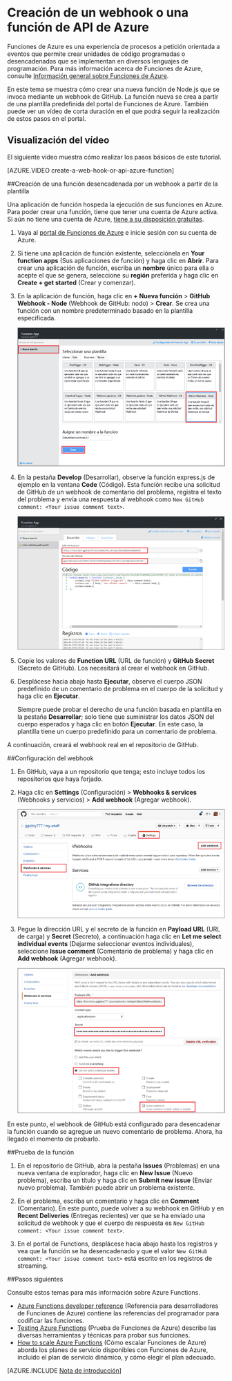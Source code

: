 <properties
   pageTitle="Creación de un enlace web o una función de API de Azure| Microsoft Azure"
   description="Use las funciones de Azure para crear una función que se invoque mediante una llamada de API o webhook."
   services="azure-functions"
   documentationCenter="na"
   authors="ggailey777"
   manager="erikre"
   editor=""
   tags=""
   />

<tags
   ms.service="functions"
   ms.devlang="multiple"
   ms.topic="get-started-article"
   ms.tgt_pltfrm="multiple"
   ms.workload="na"
   ms.date="08/30/2016"
   ms.author="glenga"/>
   
# Creación de un webhook o una función de API de Azure

Funciones de Azure es una experiencia de procesos a petición orientada a eventos que permite crear unidades de código programadas o desencadenadas que se implementan en diversos lenguajes de programación. Para más información acerca de Funciones de Azure, consulte [Información general sobre Funciones de Azure](functions-overview.md).

En este tema se muestra cómo crear una nueva función de Node.js que se invoca mediante un webhook de GitHub. La función nueva se crea a partir de una plantilla predefinida del portal de Funciones de Azure. También puede ver un vídeo de corta duración en el que podrá seguir la realización de estos pasos en el portal.

## Visualización del vídeo

El siguiente vídeo muestra cómo realizar los pasos básicos de este tutorial.

[AZURE.VIDEO create-a-web-hook-or-api-azure-function]

##Creación de una función desencadenada por un webhook a partir de la plantilla

Una aplicación de función hospeda la ejecución de sus funciones en Azure. Para poder crear una función, tiene que tener una cuenta de Azure activa. Si aún no tiene una cuenta de Azure, [tiene a su disposición gratuitas](https://azure.microsoft.com/free/).

1. Vaya al [portal de Funciones de Azure](https://functions.azure.com/signin) e inicie sesión con su cuenta de Azure.

2. Si tiene una aplicación de función existente, selecciónela en **Your function apps** (Sus aplicaciones de función) y haga clic en **Abrir**. Para crear una aplicación de función, escriba un **nombre** único para ella o acepte el que se genera, seleccione su **región** preferida y haga clic en **Create + get started** (Crear y comenzar).

3. En la aplicación de función, haga clic en **+ Nueva función** > **GitHub Webhook - Node** (Webhook de GitHub: nodo) > **Crear**. Se crea una función con un nombre predeterminado basado en la plantilla especificada.

	![Crear función de webhook de GitHub](./media/functions-create-a-web-hook-or-api-function/functions-create-new-github-webhook.png)

4. En la pestaña **Develop** (Desarrollar), observe la función express.js de ejemplo en la ventana **Code** (Código). Esta función recibe una solicitud de GitHub de un webhook de comentario del problema, registra el texto del problema y envía una respuesta al webhook como `New GitHub comment: <Your issue comment text>`.


	![Crear función de webhook de GitHub](./media/functions-create-a-web-hook-or-api-function/functions-new-webhook-in-portal.png)

5. Copie los valores de **Function URL** (URL de función) y **GitHub Secret** (Secreto de GitHub). Los necesitará al crear el webhook en GitHub.

6. Desplácese hacia abajo hasta **Ejecutar**, observe el cuerpo JSON predefinido de un comentario de problema en el cuerpo de la solicitud y haga clic en **Ejecutar**.
 
	Siempre puede probar el derecho de una función basada en plantilla en la pestaña **Desarrollar**; solo tiene que suministrar los datos JSON del cuerpo esperados y haga clic en botón **Ejecutar**. En este caso, la plantilla tiene un cuerpo predefinido para un comentario de problema.
 
A continuación, creará el webhook real en el repositorio de GitHub.

##Configuración del webhook

1. En GitHub, vaya a un repositorio que tenga; esto incluye todos los repositorios que haya forjado.
 
2. Haga clic en **Settings** (Configuración) > **Webhooks & services** (Webhooks y servicios) > **Add webhook** (Agregar webhook).

	![Crear función de webhook de GitHub](./media/functions-create-a-web-hook-or-api-function/functions-create-new-github-webhook-2.png)

3. Pegue la dirección URL y el secreto de la función en **Payload URL** (URL de carga) y **Secret** (Secreto), a continuación haga clic en **Let me select individual events** (Dejarme seleccionar eventos individuales), seleccione **Issue comment** (Comentario de problema) y haga clic en **Add webhook** (Agregar webhook).

	![Crear función de webhook de GitHub](./media/functions-create-a-web-hook-or-api-function/functions-create-new-github-webhook-3.png)

En este punto, el webhook de GitHub está configurado para desencadenar la función cuando se agregue un nuevo comentario de problema. Ahora, ha llegado el momento de probarlo.

##Prueba de la función

1. En el repositorio de GitHub, abra la pestaña **Issues** (Problemas) en una nueva ventana de explorador, haga clic en **New Issue** (Nuevo problema), escriba un título y haga clic en **Submit new issue** (Enviar nuevo problema). También puede abrir un problema existente.

2. En el problema, escriba un comentario y haga clic en **Comment** (Comentario). En este punto, puede volver a su webhook en GitHub y en **Recent Deliveries** (Entregas recientes) ver que se ha enviado una solicitud de webhook y que el cuerpo de respuesta es `New GitHub comment: <Your issue comment text>`.

3. En el portal de Functions, desplácese hacia abajo hasta los registros y vea que la función se ha desencadenado y que el valor `New GitHub comment: <Your issue comment text>` está escrito en los registros de streaming.


##Pasos siguientes

Consulte estos temas para más información sobre Azure Functions.

+ [Azure Functions developer reference](functions-reference.md) (Referencia para desarrolladores de Funciones de Azure) contiene las referencias del programador para codificar las funciones.
+ [Testing Azure Functions](functions-test-a-function.md) (Prueba de Funciones de Azure) describe las diversas herramientas y técnicas para probar sus funciones.
+ [How to scale Azure Functions](functions-scale.md) (Cómo escalar Funciones de Azure) aborda los planes de servicio disponibles con Funciones de Azure, incluido el plan de servicio dinámico, y cómo elegir el plan adecuado.


[AZURE.INCLUDE [Nota de introducción](../../includes/functions-get-help.md)]

<!---HONumber=AcomDC_0928_2016-->